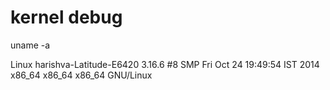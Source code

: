kernel debug
====
uname -a

Linux harishva-Latitude-E6420 3.16.6 #8 SMP Fri Oct 24 19:49:54 IST 2014 x86_64 x86_64 x86_64 GNU/Linux

